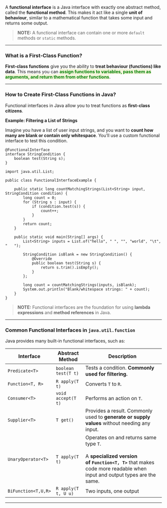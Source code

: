 
A **functional interface** is a Java interface with exactly one abstract method, called the **functional method**. This makes it act like a single **unit of behaviour**, similar to a mathematical function that takes some input and returns some output.

> **NOTE:** A functional interface can contain one or more `default` methods or `static` methods.

---
### What is a First-Class Function?

**First-class functions** give you the ability to **treat behaviour (functions) like data**. This means you can <span style="color:green;font-weight:bold;background:beige;">assign functions to variables, pass them as arguments, and return them from other functions</span>.

---
### How to Create First-Class Functions in Java?

Functional interfaces in Java allow you to treat functions as **first-class citizens**. 

**Example: Filtering a List of Strings**

Imagine you have a list of user input strings, and you want to **count how many are blank or contain only whitespace**. You’ll use a custom functional interface to test this condition.

```
@FunctionalInterface
interface StringCondition {
    boolean test(String s);
}
```

```
import java.util.List;

public class FunctionalInterfaceExample {

    public static long countMatchingStrings(List<String> input, StringCondition condition) {
        long count = 0;
        for (String s : input) {
            if (condition.test(s)) {
                count++;
            }
        }
        return count;
    }

    public static void main(String[] args) {
        List<String> inputs = List.of("hello", " ", "", "world", "\t", "   ");

        StringCondition isBlank = new StringCondition() {
            @Override
            public boolean test(String s) {
                return s.trim().isEmpty();
            }
        };

        long count = countMatchingStrings(inputs, isBlank);
        System.out.println("Blank/whitespace strings: " + count);
    }
}
```

> **NOTE:** Functional interfaces are the foundation for using **lambda expressions** and **method references** in Java.

---
### Common Functional Interfaces in `java.util.function`

Java provides many built-in functional interfaces, such as:

| Interface           | Abstract Method     | Description                                                                                                                                                         |
| ------------------- | ------------------- | ------------------------------------------------------------------------------------------------------------------------------------------------------------------- |
| `Predicate<T>`      | `boolean test(T t)` | Tests a condition. **Commonly used for filtering.**                                                                                                                 |
| `Function<T, R>`    | `R apply(T t)`      | Converts `T` to `R`.                                                                                                                                                |
| `Consumer<T>`       | `void accept(T t)`  | Performs an action on `T`.                                                                                                                                          |
| `Supplier<T>`       | `T get()`           | Provides a result. Commonly used to **generate or supply values** without needing any input.                                                                        |
| `UnaryOperator<T>`  | `T apply(T t)`      | Operates on and returns same type `T`.<br><br>A **specialized version of `Function<T, T>`** that makes code more readable when input and output types are the same. |
| `BiFunction<T,U,R>` | `R apply(T t, U u)` | Two inputs, one output                                                                                                                                              |

---
